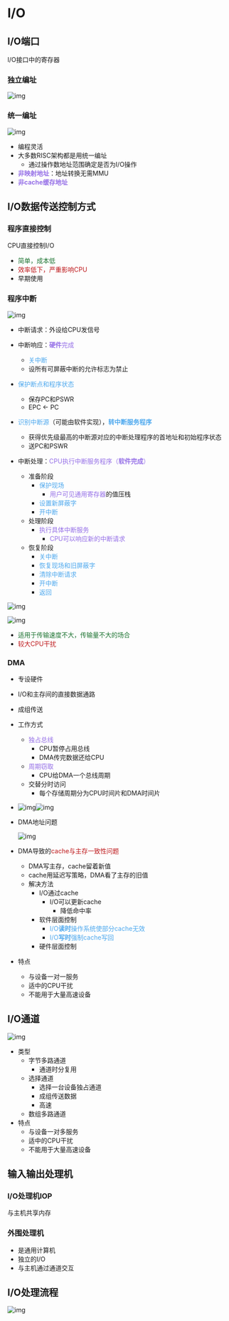 # I/O

##  I/O端口

I/O接口中的寄存器

### 独立编址

![img](assets/a7af13be5a3a4389bb82eea9df79c350.png)

### 统一编址

![img](assets/c0828afed41c40b28b31c54f104bd8f7.png)

- 编程灵活
- 大多数RISC架构都是用统一编址 
  - 通过操作数地址范围确定是否为I/O操作
- <font color=#956FE7>**非映射地址**</font>：地址转换无需MMU
- <font color=#956FE7>**非cache缓存地址**</font>

## I/O数据传送控制方式

### 程序直接控制

CPU直接控制I/O

- <font color=#1C7331>简单，成本低</font>
- <font color=#BE191C>效率低下，严重影响CPU</font>
- 早期使用

### 程序中断

![img](assets/27b6b71555364661a219c53af5629b72.png)

- 中断请求：外设给CPU发信号

- 中断响应：<font color=#956FE7>**硬件**完成</font>

  - <font color=#4DA8EE>关中断</font>
  - 设所有可屏蔽中断的允许标志为禁止
    
- <font color=#4DA8EE>保护断点和程序状态</font>
    - 保存PC和PSWR
    - EPC ← PC
    
- <font color=#4DA8EE>识别中断源</font>（可能由软件实现），<font color=#4DA8EE>**转中断服务程序**</font>
    - 获得优先级最高的中断源对应的中断处理程序的首地址和初始程序状态
    - 送PC和PSWR

- 中断处理：<font color=#956FE7>CPU执行中断服务程序（**软件完成**）</font>

  - 准备阶段
    - <font color=#4DA8EE>保护现场</font>
      - <font color=#956FE7>用户可见通用寄存器</font>的值压栈
    - <font color=#4DA8EE>设置新屏蔽字</font>
    - <font color=#4DA8EE>开中断</font>
  - 处理阶段 	
    - <font color=#956FE7>执行具体中断服务</font>
      - <font color=#956FE7>CPU可以响应新的中断请求</font>
  - 恢复阶段 	
    - <font color=#4DA8EE>关中断</font>
    - <font color=#4DA8EE>恢复现场和旧屏蔽字</font>
    - <font color=#4DA8EE>清除中断请求</font>
    - <font color=#4DA8EE>开中断</font>
    - <font color=#4DA8EE>返回</font>

![img](assets/a29c9ecbb4fa4961a668c7d9b79ee6b8.png)

![img](assets/86e5694903e34e7fb60f9e9ff799f449.png)

- <font color=#1C7331>适用于传输速度不大，传输量不大的场合</font>
- <font color=#BE191C>较大CPU干扰</font>

### DMA

- 专设硬件

- I/O和主存间的直接数据通路

- 成组传送

- 工作方式 

  - <font color=#956FE7>独占总线</font>
    - CPU暂停占用总线
    - DMA传完数据还给CPU
  - <font color=#956FE7>周期窃取</font>
    - CPU给DMA一个总线周期
  - 交替分时访问
    - 每个存储周期分为CPU时间片和DMA时间片

- ![img](assets/0ce61a4581ba43ac9858261d928c9e9f.png)![img](assets/ece594594b0340e8ae9c843325b215b5.png)

- DMA地址问题

  ![img](assets/8a505597aa1541f4b14f106f180814a1.png)

- DMA导致的<font color=#BE191C>cache与主存一致性问题</font>

  - DMA写主存，cache留着新值
  - cache用延迟写策略，DMA看了主存的旧值
  - 解决方法
    - I/O通过cache
      - I/O可以更新cache
        - 降低命中率
    - 软件层面控制
      - <font color=#4DA8EE>I/O**读时**操作系统使部分cache无效</font>
      - <font color=#4DA8EE>I/O**写时**强制cache写回</font>
    - 硬件层面控制
  
- 特点 

  - 与设备一对一服务
  - 适中的CPU干扰
  - 不能用于大量高速设备

## I/O通道

![img](assets/c04a1dfe310b4eff83156676526adf83.png)

- 类型
  - 字节多路通道
    - 通道时分复用
  - 选择通道
    - 选择一台设备独占通道
    - 成组传送数据
    - 高速
  - 数组多路通道
- 特点 
  - 与设备一对多服务
  - 适中的CPU干扰
  - 不能用于大量高速设备

## 输入输出处理机

### I/O处理机IOP

与主机共享内存

### 外围处理机

- 是通用计算机
- 独立的I/O
- 与主机通过通道交互

## I/O处理流程

![img](https://i-blog.csdnimg.cn/direct/76dd8612db0b450cbcf5ec20250cb2fa.png)